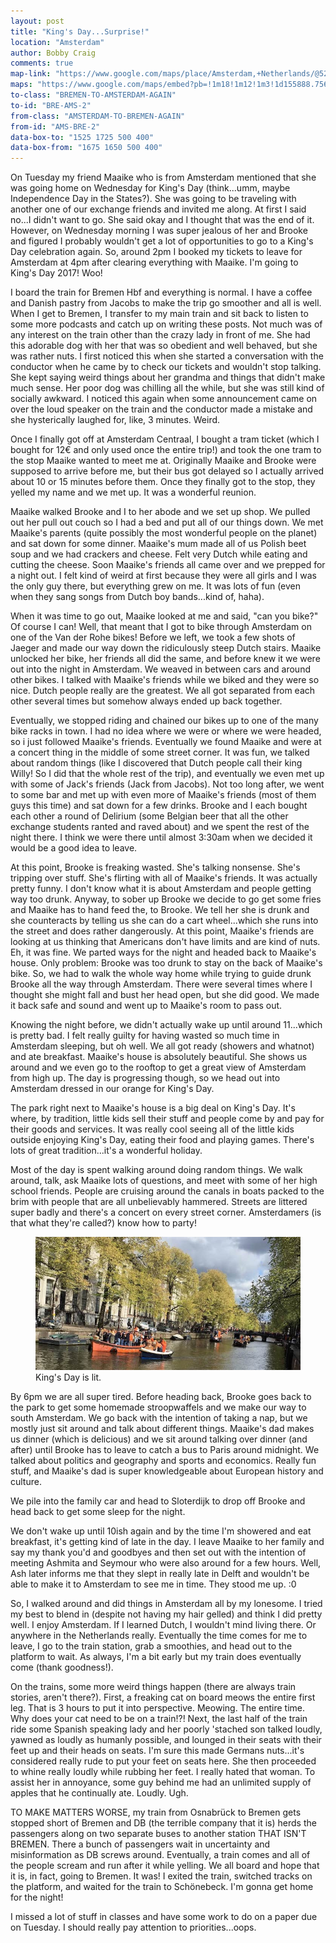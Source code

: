 ```yaml
---
layout: post
title: "King's Day...Surprise!"
location: "Amsterdam"
author: Bobby Craig
comments: true
map-link: "https://www.google.com/maps/place/Amsterdam,+Netherlands/@52.3747388,4.7585309,11z/data=!3m1!4b1!4m5!3m4!1s0x47c63fb5949a7755:0x6600fd4cb7c0af8d!8m2!3d52.3702157!4d4.8951679"
maps: "https://www.google.com/maps/embed?pb=!1m18!1m12!1m3!1d155888.75622453014!2d4.758530948018925!3d52.37473875647097!2m3!1f0!2f0!3f0!3m2!1i1024!2i768!4f13.1!3m3!1m2!1s0x47c63fb5949a7755%3A0x6600fd4cb7c0af8d!2sAmsterdam%2C+Netherlands!5e0!3m2!1sen!2sus!4v1488198340428"
to-class: "BREMEN-TO-AMSTERDAM-AGAIN"
to-id: "BRE-AMS-2"
from-class: "AMSTERDAM-TO-BREMEN-AGAIN"
from-id: "AMS-BRE-2"
data-box-to: "1525 1725 500 400"
data-box-from: "1675 1650 500 400"
---
```


<div class="{{ page.to-class }}" data-from="{% if page.data-box-from %}{{ page.data-box-from }}{% endif %}" data-to="{% if page.data-box-to %}{{ page.data-box-to }}{% endif %}">

<p>On Tuesday my friend Maaike who is from Amsterdam mentioned that she was going home on Wednesday for King's Day (think...umm, maybe Independence Day in the States?). She was going to be traveling with another one of our exchange friends and invited me along. At first I said no...I didn't want to go. She said okay and I thought that was the end of it. However, on Wednesday morning I was super jealous of her and Brooke and figured I probably wouldn't get a lot of opportunities to go to a King's Day celebration again. So, around 2pm I booked my tickets to leave for Amsterdam at 4pm after clearing everything with Maaike. I'm going to King's Day 2017! Woo!</p>

<p>I board the train for Bremen Hbf and everything is normal. I have a coffee and Danish pastry from Jacobs to make the trip go smoother and all is well. When I get to Bremen, I transfer to my main train and sit back to listen to some more podcasts and catch up on writing these posts. Not much was of any interest on the train other than the crazy lady in front of me. She had this adorable dog with her that was so obedient and well behaved, but she was rather nuts. I first noticed this when she started a conversation with the conductor when he came by to check our tickets and wouldn't stop talking. She kept saying weird things about her grandma and things that didn't make much sense. Her poor dog was chilling all the while, but she was still kind of socially awkward. I noticed this again when some announcement came on over the loud speaker on the train and the conductor made a mistake and she hysterically laughed for, like, 3 minutes. Weird.</p>

<p>Once I finally got off at Amsterdam Centraal, I bought a tram ticket (which I bought for 12€ and only used once the entire trip!) and took the one tram to the stop Maaike wanted to meet me at. Originally Maaike and Brooke were supposed to arrive before me, but their bus got delayed so I actually arrived about 10 or 15 minutes before them. Once they finally got to the stop, they yelled my name and we met up. It was a wonderful reunion. </p>

</div>

<p>Maaike walked Brooke and I to her abode and we set up shop. We pulled out her pull out couch so I had a bed and put all of our things down. We met Maaike's parents (quite possibly the most wonderful people on the planet) and sat down for some dinner. Maaike's mum made all of us Polish beet soup and we had crackers and cheese. Felt very Dutch while eating and cutting the cheese. Soon Maaike's friends all came over and we prepped for a night out. I felt kind of weird at first because they were all girls and I was the only guy there, but everything grew on me. It was lots of fun (even when they sang songs from Dutch boy bands...kind of, haha). </p>

<p>When it was time to go out, Maaike looked at me and said, "can you bike?" Of course I can! Well, that meant that I got to bike through Amsterdam on one of the Van der Rohe bikes! Before we left, we took a few shots of Jaeger and made our way down the ridiculously steep Dutch stairs. Maaike unlocked her bike, her friends all did the same, and before knew it we were out into the night in Amsterdam. We weaved in between cars and around other bikes. I talked with Maaike's friends while we biked and they were so nice. Dutch people really are the greatest. We all got separated from each other several times but somehow always ended up back together. </p>

<p>Eventually, we stopped riding and chained our bikes up to one of the many bike racks in town. I had no idea where we were or where we were headed, so i just followed Maaike's friends. Eventually we found Maaike and were at a concert thing in the middle of some street corner. It was fun, we talked about random things (like I discovered that Dutch people call their king Willy! So I did that the whole rest of the trip), and eventually we even met up with some of Jack's friends (Jack from Jacobs). Not too long after, we went to some bar and met up with even more of Maaike's friends (most of them guys this time) and sat down for a few drinks. Brooke and I each bought each other a round of Delirium (some Belgian beer that all the other exchange students ranted and raved about) and we spent the rest of the night there. I think we were there until almost 3:30am when we decided it would be a good idea to leave. </p>

<p>At this point, Brooke is freaking wasted. She's talking nonsense. She's tripping over stuff. She's flirting with all of Maaike's friends. It was actually pretty funny. I don't know what it is about Amsterdam and people getting way too drunk. Anyway, to sober up Brooke we decide to go get some fries and Maaike has to hand feed the, to Brooke. We tell her she is drunk and she counteracts by telling us she can do a cart wheel...which she runs into the street and does rather dangerously. At this point, Maaike's friends are looking at us thinking that Americans don't have limits and are kind of nuts. Eh, it was fine. We parted ways for the night and headed back to Maaike's house. Only problem: Brooke was too drunk to stay on the back of Maaike's bike. So, we had to walk the whole way home while trying to guide drunk Brooke all the way through Amsterdam. There were several times where I thought she might fall and bust her head open, but she did good. We made it back safe and sound and went up to Maaike's room to pass out. </p>

<p>Knowing the night before, we didn't actually wake up until around 11...which is pretty bad. I felt really guilty for having wasted so much time in Amsterdam sleeping, but oh well. We all got ready (showers and whatnot) and ate breakfast. Maaike's house is absolutely beautiful. She shows us around and we even go to the rooftop to get a great view of Amsterdam from high up. The day is progressing though, so we head out into Amsterdam dressed in our orange for King's Day. </p>

<p>The park right next to Maaike's house is a big deal on King's Day. It's where, by tradition, little kids sell their stuff and people come by and pay for their goods and services. It was really cool seeing all of the little kids outside enjoying King's Day, eating their food and playing games. There's lots of great tradition...it's a wonderful holiday. </p>

<p>Most of the day is spent walking around doing random things. We walk around, talk, ask Maaike lots of questions, and meet with some of her high school friends. People are cruising around the canals in boats packed to the brim with people that are all unbelievably hammered. Streets are littered super badly and there's a concert on every street corner. Amsterdamers (is that what they're called?) know how to party!</p>

<figure>
  <img src="/img/post-imgs/kings-day-min.jpg">
  <figcaption>King's Day is lit.</figcaption>
</figure>

<p>By 6pm we are all super tired. Before heading back, Brooke goes back to the park to get some homemade stroopwaffels and we make our way to south Amsterdam. We go back with the intention of taking a nap, but we mostly just sit around and talk about different things. Maaike's dad makes us dinner (which is delicious) and we sit around talking over dinner (and after) until Brooke has to leave to catch a bus to Paris around midnight. We talked about politics and geography and sports and economics. Really fun stuff, and Maaike's dad is super knowledgeable about European history and culture. </p>

<p>We pile into the family car and head to Sloterdijk to drop off Brooke and head back to get some sleep for the night. </p>

<p>We don't wake up until 10ish again and by the time I'm showered and eat breakfast, it's getting kind of late in the day. I leave Maaike to her family and say my thank you'd and goodbyes and then set out with the intention of meeting Ashmita and Seymour who were also around for a few hours. Well, Ash later informs me that they slept in really late in Delft and wouldn't be able to make it to Amsterdam to see me in time. They stood me up. :0</p>

<p>So, I walked around and did things in Amsterdam all by my lonesome. I tried my best to blend in (despite not having my hair gelled) and think I did pretty well. I enjoy Amsterdam. If I learned Dutch, I wouldn't mind living there. Or anywhere in the Netherlands really. Eventually the time comes for me to leave, I go to the train station, grab a smoothies, and head out to the platform to wait. As always, I'm a bit early but my train does eventually come (thank goodness!). </p>

<div class="{{ page.from-class }}" data-from="{% if page.data-box-to %}{{ page.data-box-to }}{% endif %}" data-to="{% if page.data-box-from %}{{ page.data-box-from }}{% endif %}">

<p>On the trains, some more weird things happen (there are always train stories, aren't there?). First, a freaking cat on board meows the entire first leg. That is 3 hours to put it into perspective. Meowing. The entire time. Why does your cat need to be on a train!?! Next, the last half of the train ride some Spanish speaking lady and her poorly 'stached son talked loudly, yawned as loudly as humanly possible, and lounged in their seats with their feet up and their heads on seats. I'm sure this made Germans nuts...it's considered really rude to put your feet on seats here. She then proceeded to whine really loudly while rubbing her feet. I really hated that woman. To assist her in annoyance, some guy behind me had an unlimited supply of apples that he continually ate. Loudly. Ugh.</p>

<p>TO MAKE MATTERS WORSE, my train from Osnabrück to Bremen gets stopped short of Bremen and DB (the terrible company that it is) herds the passengers along on two separate buses to another station THAT ISN'T BREMEN. There a bunch of passengers wait in uncertainty and misinformation as DB screws around. Eventually, a train comes and all of the people scream and run after it while yelling. We all board and hope that it is, in fact, going to Bremen. It was! I exited the train, switched tracks on the platform, and waited for the train to Schönebeck. I'm gonna get home for the night!</p>

<p>I missed a lot of stuff in classes and have some work to do on a paper due on Tuesday. I should really pay attention to priorities...oops.</p>

</div>
